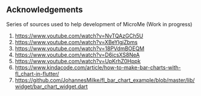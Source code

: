 ## Acknowledgements
Series of sources used to help development of MicroMe
(Work in progress)
1. https://www.youtube.com/watch?v=NvTQAzGCh5U
2. https://www.youtube.com/watch?v=XBeYlgjZbms
3. https://www.youtube.com/watch?v=18PVdmBOEQM
4. https://www.youtube.com/watch?v=D6icsXS8NeA
5. https://www.youtube.com/watch?v=UpKrhZ0Hppk
6. https://www.kindacode.com/article/how-to-make-bar-charts-with-fl_chart-in-flutter/
7. https://github.com/JohannesMilke/fl_bar_chart_example/blob/master/lib/widget/bar_chart_widget.dart
